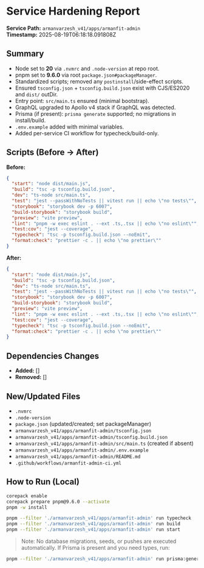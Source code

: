 # Service Hardening Report

**Service Path:** `armanvarzesh_v41/apps/armanfit-admin`  
**Timestamp:** 2025-08-19T06:18:18.091808Z

## Summary
- Node set to **20** via `.nvmrc` and `.node-version` at repo root.
- pnpm set to **9.6.0** via root `package.json#packageManager`.
- Standardized scripts; removed any `postinstall`/side-effect scripts.
- Ensured `tsconfig.json` + `tsconfig.build.json` exist with CJS/ES2020 and `dist/` outDir.
- Entry point: `src/main.ts` ensured (minimal bootstrap).
- GraphQL upgraded to Apollo v4 stack if GraphQL was detected.
- Prisma (if present): `prisma generate` supported; no migrations in install/build.
- `.env.example` added with minimal variables.
- Added per-service CI workflow for typecheck/build-only.

## Scripts (Before → After)
**Before:**
```json
{
  "start": "node dist/main.js",
  "build": "tsc -p tsconfig.build.json",
  "dev": "ts-node src/main.ts",
  "test": "jest --passWithNoTests || vitest run || echo \"no tests\"",
  "storybook": "storybook dev -p 6007",
  "build-storybook": "storybook build",
  "preview": "vite preview",
  "lint": "pnpm -w exec eslint . --ext .ts,.tsx || echo \"no eslint\"",
  "test:cov": "jest --coverage",
  "typecheck": "tsc -p tsconfig.build.json --noEmit",
  "format:check": "prettier -c . || echo \"no prettier\""
}
```
**After:**
```json
{
  "start": "node dist/main.js",
  "build": "tsc -p tsconfig.build.json",
  "dev": "ts-node src/main.ts",
  "test": "jest --passWithNoTests || vitest run || echo \"no tests\"",
  "storybook": "storybook dev -p 6007",
  "build-storybook": "storybook build",
  "preview": "vite preview",
  "lint": "pnpm -w exec eslint . --ext .ts,.tsx || echo \"no eslint\"",
  "test:cov": "jest --coverage",
  "typecheck": "tsc -p tsconfig.build.json --noEmit",
  "format:check": "prettier -c . || echo \"no prettier\""
}
```

## Dependencies Changes
- **Added:** []
- **Removed:** []

## New/Updated Files
- `.nvmrc`
- `.node-version`
- `package.json` (updated/created; set packageManager)
- `armanvarzesh_v41/apps/armanfit-admin/tsconfig.json`
- `armanvarzesh_v41/apps/armanfit-admin/tsconfig.build.json`
- `armanvarzesh_v41/apps/armanfit-admin/src/main.ts` (created if absent)
- `armanvarzesh_v41/apps/armanfit-admin/.env.example`
- `armanvarzesh_v41/apps/armanfit-admin/README.md`
- `.github/workflows/armanfit-admin-ci.yml`

## How to Run (Local)
```bash
corepack enable
corepack prepare pnpm@9.6.0 --activate
pnpm -w install

pnpm --filter './armanvarzesh_v41/apps/armanfit-admin' run typecheck
pnpm --filter './armanvarzesh_v41/apps/armanfit-admin' run build
pnpm --filter './armanvarzesh_v41/apps/armanfit-admin' run start
```

> Note: No database migrations, seeds, or pushes are executed automatically. If Prisma is present and you need types, run:
```bash
pnpm --filter './armanvarzesh_v41/apps/armanfit-admin' run prisma:generate
```
